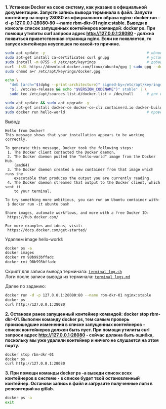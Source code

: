 **1. Установи Docker на свою систему, как указано в официальной документации. Запусти запись вывода терминала в файл. Запусти контейнер на порту 28080 из официального образа nginx: docker run -d -p 127.0.0.1:28080:80 --name rbm-dkr-01 nginx:stable. Выведи в консоли список запущенных контейнеров командой: docker ps. При помощи утилиты curl запроси адрес http://127.0.0.1:28080 - должна появиться приветственная страница nginx. Если не появляется, то запуск контейнера неуспешен по какой-то причине.**

```bash
sudo apt update -y                                              # обновляем список пакетов в системе
sudo apt-get install ca-certificates curl gnupg                 # устанавливаем ca-certificates curl gnupg
sudo install -m 0755 -d /etc/apt/keyrings                       # добавление официального GPG-ключа Docker
curl -fsSL https://download.docker.com/linux/ubuntu/gpg | sudo gpg --dearmor -o /etc/apt/keyrings/docker.gpg
sudo chmod a+r /etc/apt/keyrings/docker.gpg

echo \
  "deb [arch="$(dpkg --print-architecture)" signed-by=/etc/apt/keyrings/docker.gpg] https://download.docker.com/linux/ubuntu \
  "$(. /etc/os-release && echo "$VERSION_CODENAME")" stable" | \
  sudo tee /etc/apt/sources.list.d/docker.list > /dev/null      # для настройки репозитория

sudo apt update && sudo apt upgrade -y
sudo apt-get install docker-ce docker-ce-cli containerd.io docker-buildx-plugin docker-compose-plugin         
sudo docker run hello-world                                     # проверяем
```

Вывод: 

```
Hello from Docker!
This message shows that your installation appears to be working correctly.

To generate this message, Docker took the following steps:
 1. The Docker client contacted the Docker daemon.
 2. The Docker daemon pulled the "hello-world" image from the Docker Hub.
    (amd64)
 3. The Docker daemon created a new container from that image which runs the
    executable that produces the output you are currently reading.
 4. The Docker daemon streamed that output to the Docker client, which sent it
    to your terminal.

To try something more ambitious, you can run an Ubuntu container with:
 $ docker run -it ubuntu bash

Share images, automate workflows, and more with a free Docker ID:
 https://hub.docker.com/

For more examples and ideas, visit:
 https://docs.docker.com/get-started/
```

Удаляем image hello-world:

```bash
docker ps -a
docker images
docker rm 98b993bffadc
docker rmi 98b993bffadc
```

Скрипт для записи вывода терминала: [`terminal_log.sh`](./files/3.11/terminal_log.sh) \
Логи после записи вывода из терминала: [`terminal_logs.md`](./files/3.11/terminal_logs.md)

Далее по заданию:

```bash
docker run -d -p 127.0.0.1:28080:80 --name rbm-dkr-01 nginx:stable
docker ps
curl http://127.0.0.1:28080
```

**2. Останови ранее запущенный контейнер командой: docker stop rbm-dkr-01. Выполни команду docker ps, тем самым проверь произошедшие изменения в списке запущенных контейнеров - список контейнеров должен быть пуст. При помощи утилиты curl запроси адрес http://127.0.0.1:28080 - сейчас должна быть ошибка, поскольку мы уже удалили контейнер и ничего не слушается на этом порту.**

```bash
docker stop rbm-dkr-01
docker ps
curl http://127.0.0.1:28080
```

**3. При помощи команды docker ps -a выведи список всех контейнеров в системе - в списке будет твой остановленный контейнер. Останови запись в файл и загрузите полученные логи в репозиторий на gitlab.**

```bash
docker ps -a
exit
```
